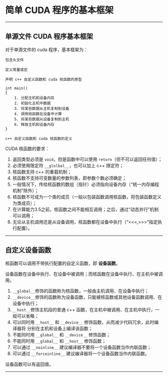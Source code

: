 # 简单 CUDA 程序的基本框架

------

## 单源文件 CUDA 程序基本框架

对于单源文件的 cuda 程序，基本框架为：

    包含头文件

    定义常量或宏

    声明 c++ 自定义函数和 cuda 核函数的原型

    int main()
    {
        1. 分配主机和设备内存
        2. 初始化主机中数据
        3. 将某些数据从主机复制到设备
        4. 调用核函数在设备中计算
        5. 将某些数据从设备复制到主机
        6. 释放主机和设备内存
    }

    c++ 自定义函数和 cuda 核函数的定义

CUDA 核函数的要求：

1. 返回类型必须是 `void`，但是函数中可以使用 `return`（但不可以返回任何值）；
2. 必须使用限定符 `__glolbal__`，也可以加上 c++ 限定符；
3. 核函数支持 c++ 的重载机制；
4. 核函数不支持可变数量的参数列表，即参数个数必须确定；
5. 一般情况下，传给核函数的数组（指针）必须指向设备内存（“统一内存编程机制”除外）；
6. 核函数不可成为一个类的成员（一般以包装函数调用核函数，将包装函数定义为类成员）；
7. 在计算能力3.5之前，核函数之间不能相互调用；之后，通过“动态并行”机制可以调用；
8. 无论从主机调用还是从设备调用，核函数都在设备中执行（“<<<,>>>”指定执行配置）。

------

## 自定义设备函数

核函数可以调用不带执行配置的自定义函数，即 **设备函数**。

设备函数在设备中执行、在设备中被调用；而核函数在设备中执行、在主机中被调用。

1. `__global__`修饰的函数称为核函数，一般由主机调用、在设备中执行；
2. `__device__`修饰的函数称为设备函数，只能被核函数或其他设备函数调用、在设备中执行；
3. `__host__`修饰主机段的普通 c++ 函数，在主机中被调用、在主机中执行，一般可以省略；
4. 可以同时用 `__host__` 和 `__device__` 修饰函数，从而减少代码冗余，此时编译器将
分别在主机和设备上编译该函数；
5. 不能同时用 `__global__` 和 `__device__` 修饰函数；
6. 不能同时用 `__global__` 和 `__host__` 修饰函数；
7. 可以通过 `__noinline__` 建议编译器不要将一个设备函数当作内联函数；
8. 可以通过 `__forceinline__` 建议编译器将一个设备函数当作内联函数。

设备函数可以有返回值。

------

